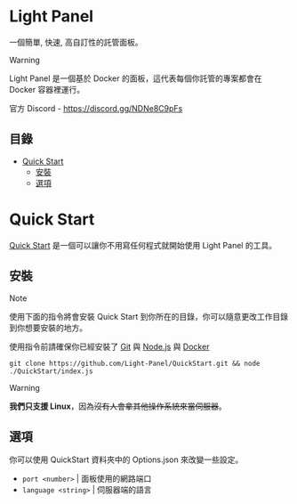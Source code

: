 # Light Panel
一個簡單, 快速, 高自訂性的託管面板。

> [!WARNING]
> Light Panel 是一個基於 Docker 的面板，這代表每個你託管的專案都會在 Docker 容器裡運行。

官方 Discord - https://discord.gg/NDNe8C9pFs

## 目錄
* [Quick Start](#quick-start)
  * [安裝](#安裝)
  * [選項](#選項)

# Quick Start
[Quick Start](https://github.com/Light-Panel/QuickStart) 是一個可以讓你不用寫任何程式就開始使用 Light Panel 的工具。

## 安裝
> [!NOTE]
> 使用下面的指令將會安裝 Quick Start 到你所在的目錄，你可以隨意更改工作目錄到你想要安裝的地方。

使用指令前請確保你已經安裝了 [Git](https://git-scm.com/) 與 [Node.js](https://nodejs.org/en) 與 [Docker](https://docs.docker.com/engine/install/)
```
git clone https://github.com/Light-Panel/QuickStart.git && node ./QuickStart/index.js
```

> [!WARNING]
> **我們只支援 Linux**，因為~~沒有人會拿其他操作系統來當伺服器~~。

## 選項
你可以使用 QuickStart 資料夾中的 Options.json 來改變一些設定。

* `port <number>` | 面板使用的網路端口
* `language <string>` | 伺服器端的語言
